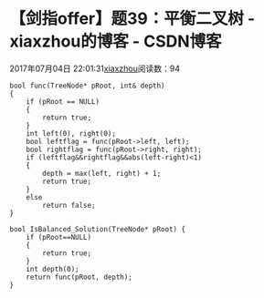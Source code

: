 # 【剑指offer】题39：平衡二叉树 - xiaxzhou的博客 - CSDN博客





2017年07月04日 22:01:31[xiaxzhou](https://me.csdn.net/xiaxzhou)阅读数：94








```
bool func(TreeNode* pRoot, int& depth)
{
    if (pRoot == NULL)
    {
        return true;
    }
    int left(0), right(0);
    bool leftflag = func(pRoot->left, left);
    bool rightflag = func(pRoot->right, right);
    if (leftflag&&rightflag&&abs(left-right)<1)
    {
        depth = max(left, right) + 1;
        return true;
    }
    else
        return false;
}

bool IsBalanced_Solution(TreeNode* pRoot) {
    if (pRoot==NULL)
    {
        return true;
    }
    int depth(0);
    return func(pRoot, depth);
}
```



